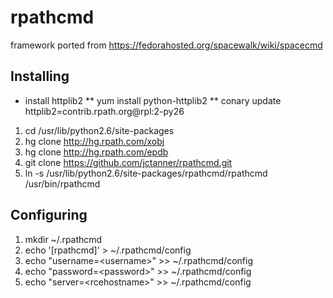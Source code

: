 rpathcmd
========

framework ported from https://fedorahosted.org/spacewalk/wiki/spacecmd

## Installing
* install httplib2
** yum install python-httplib2
** conary update httplib2=contrib.rpath.org@rpl:2-py26
1. cd /usr/lib/python2.6/site-packages
1. hg clone http://hg.rpath.com/xobj
1. hg clone http://hg.rpath.com/epdb
1. git clone https://github.com/jctanner/rpathcmd.git
1. ln -s /usr/lib/python2.6/site-packages/rpathcmd/rpathcmd /usr/bin/rpathcmd

## Configuring

1. mkdir ~/.rpathcmd
1. echo '[rpathcmd]' > ~/.rpathcmd/config
1. echo "username=\<username\>" >> ~/.rpathcmd/config
1. echo "password=\<password\>" >> ~/.rpathcmd/config
1. echo "server=\<rcehostname\>" >> ~/.rpathcmd/config

